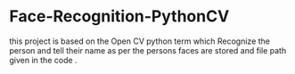 # Face-Recognition-PythonCV
this project is based on the Open CV python term which Recognize the person and tell their name as per the persons faces are stored and file path given in the code .
